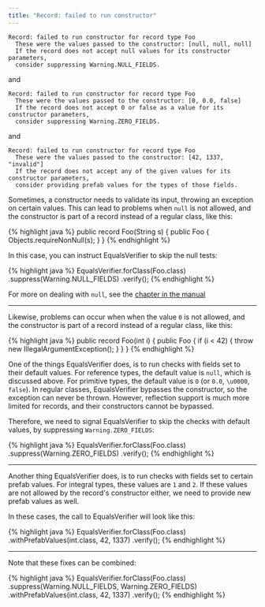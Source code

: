 ```yaml
---
title: "Record: failed to run constructor"
---
```


    Record: failed to run constructor for record type Foo
      These were the values passed to the constructor: [null, null, null]
      If the record does not accept null values for its constructor parameters,
      consider suppressing Warning.NULL_FIELDS.

and

    Record: failed to run constructor for record type Foo
      These were the values passed to the constructor: [0, 0.0, false]
      If the record does not accept 0 or false as a value for its constructor parameters,
      consider suppressing Warning.ZERO_FIELDS.

and

    Record: failed to run constructor for record type Foo
      These were the values passed to the constructor: [42, 1337, "invalid"]
      If the record does not accept any of the given values for its constructor parameters,
      consider providing prefab values for the types of those fields.

Sometimes, a constructor needs to validate its input, throwing an exception on certain values. This can lead to problems when `null` is not allowed, and the constructor is part of a record instead of a regular class, like this:

{% highlight java %}
public record Foo(String s) {
    public Foo {
        Objects.requireNonNull(s);
    }
}
{% endhighlight %}

In this case, you can instruct EqualsVerifier to skip the null tests:

{% highlight java %}
EqualsVerifier.forClass(Foo.class)
        .suppress(Warning.NULL_FIELDS)
        .verify();
{% endhighlight %}

For more on dealing with `null`, see the [chapter in the manual](/equalsverifier/manual/null)

---

Likewise, problems can occur when when the value `0` is not allowed, and the constructor is part of a record instead of a regular class, like this:

{% highlight java %}
public record Foo(int i) {
    public Foo {
        if (i < 42) {
            throw new IllegalArgumentException();
        }
    }
}
{% endhighlight %}

One of the things EqualsVerifier does, is to run checks with fields set to their default values. For reference types, the default value is `null`, which is discussed above. For primitive types, the default value is `0` (or `0.0`, `\u0000`, `false`). In regular classes, EqualsVerifier bypasses the constructor, so the exception can never be thrown. However, reflection support is much more limited for records, and their constructors cannot be bypassed.

Therefore, we need to signal EqualsVerifier to skip the checks with default values, by suppressing `Warning.ZERO_FIELDS`:

{% highlight java %}
EqualsVerifier.forClass(Foo.class)
        .suppress(Warning.ZERO_FIELDS)
        .verify();
{% endhighlight %}

---

Another thing EqualsVerifier does, is to run checks with fields set to certain prefab values. For integral types, these values are `1` and `2`. If these values are not allowed by the record's constructor either, we need to provide new prefab values as well.

In these cases, the call to EqualsVerifier will look like this:

{% highlight java %}
EqualsVerifier.forClass(Foo.class)
        .withPrefabValues(int.class, 42, 1337)
        .verify();
{% endhighlight %}

---

Note that these fixes can be combined:

{% highlight java %}
EqualsVerifier.forClass(Foo.class)
        .suppress(Warning.NULL_FIELDS, Warning.ZERO_FIELDS)
        .withPrefabValues(int.class, 42, 1337)
        .verify();
{% endhighlight %}
